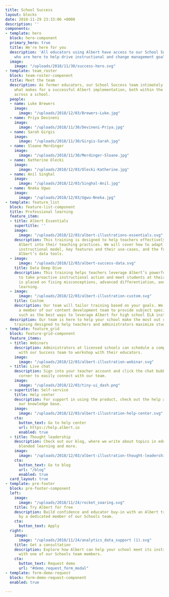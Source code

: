 ```yaml
---
title: School Success
layout: blocks
date: 2018-11-29 23:33:06 +0000
description: ''
components:
- template: hero
  block: hero-component
  primary_hero: true
  title: We're here for you
  description: 'All educators using Albert have access to our School Success team
    who are here to help drive instructional and change management goals. '
  image:
    image: "/uploads/2018/11/30/success-hero.svg"
- template: team_roster
  block: team-roster-component
  title: Meet the team
  description: As former educators, our School Success team intimately understand
    what makes for a successful Albert implementation, both within the classroom and
    across a school.
  people:
  - name: Luke Brewers
    image:
      image: "/uploads/2018/12/03/Brewers-Luke.jpg"
  - name: Priya Devineni
    image:
      image: "/uploads/2018/11/30/Devineni-Priya.jpg"
  - name: Sarah Girgis
    image:
      image: "/uploads/2018/11/30/Girgis-Sarah.jpg"
  - name: Sloane Merdinger
    image:
      image: "/uploads/2018/11/30/Merdinger-Sloane.jpg"
  - name: Katherine Olecki
    image:
      image: "/uploads/2018/12/03/Olecki-Katherine.jpg"
  - name: Anil Singhal
    image:
      image: "/uploads/2018/12/03/Singhal-Anil.jpg"
  - name: Nneka Ugwu
    image:
      image: "/uploads/2018/12/03/Ugwu-Nneka.jpg"
- template: feature_list
  block: feature-list-component
  title: Professional learning
  feature_item:
  - title: Albert Essentials
    supertitle: ''
    image:
      image: "/uploads/2018/12/03/albert-illustrations-essentials.svg"
    description: This training is designed to help teachers effectively incorporate
      Albert into their teaching practices. We will cover how to adapt Albert to any
      instructional model, key features and their use-cases, and the foundations of
      Albert’s data tools.
  - image:
      image: "/uploads/2018/12/03/albert-success-data.svg"
    title: Data Deep Dive
    description: This training helps teachers leverage Albert’s powerful data tools
      to take proactive instructional action and meet students at their level. Emphasis
      is placed on fixing misconceptions, advanced differentiation, and goal-based
      learning.
  - image:
      image: "/uploads/2018/12/03/albert-illustration-custom.svg"
    title: Custom
    description: Our team will tailor training based on your goals. We can also send
      a member of our content development team to provide subject specific trainings,
      such as the best ways to leverage Albert for high school ELA instruction.
  description: Our team is here to help your school make the most out of Albert with
    training designed to help teachers and administrators maximize student impact.
- template: feature_grid
  block: feature-grid-component
  feature_items:
  - title: Webinars
    description: Administrators at licensed schools can schedule a complimentary webinar
      with our Success team to workshop with their educators.
    image:
      image: "/uploads/2018/12/03/albert-illustration-webinar.svg"
  - title: Live chat
    description: Sign into your teacher account and click the chat bubble in the bottom-right
      corner to easily connect with our team.
    image:
      image: "/uploads/2018/12/03/tiny-ui_dash.png"
  - supertitle: Self-service
    title: Help center
    description: For support in using the product, check out the help articles in
      our knowledge base.
    image:
      image: "/uploads/2018/12/03/albert-illustration-help-center.svg"
    cta:
      button_text: Go to help center
      url: https://help.albert.io
      enabled: true
  - title: Thought leadership
    description: Check out our blog, where we write about topics in education, ed-tech,
      blended learning and more.
    image:
      image: "/uploads/2018/12/03/albert-illustration-thought-leadership.svg"
    cta:
      button_text: Go to blog
      url: "/blog"
      enabled: true
  card_layout: true
- template: pre-footer
  block: pre-footer-component
  left:
    image:
      image: "/uploads/2018/11/24/rocket_soaring.svg"
    title: Try Albert for free
    description: Build confidence and educator buy-in with an Albert trial supported
      by a dedicated member of our Schools team.
    cta:
      button_text: Apply
  right:
    image:
      image: "/uploads/2018/11/24/analytics_data_support (1).svg"
    title: Get a consultation
    description: Explore how Albert can help your school meet its instructional goals
      with one of our Schools team members.
    cta:
      button_text: Request demo
      url: "#demo_request_form_modal"
- template: form-demo-request
  block: form-demo-request-component
  enabled: true

---
```

